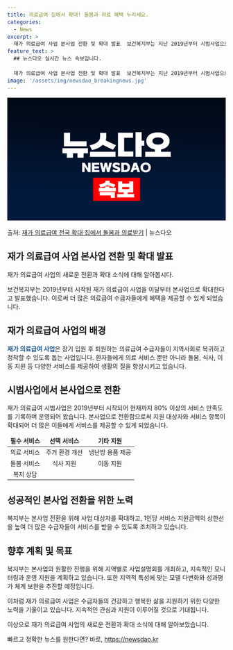 ```yaml
---
title: 의료급여 집에서 확대! 돌봄과 의료 혜택 누리세요.
categories:
  - News
excerpt: >
  재가 의료급여 사업 본사업 전환 및 확대 발표  보건복지부는 지난 2019년부터 시범사업으로 운영해 온 재가…
feature_text: >
  ## 뉴스다오 실시간 뉴스 속보입니다.

  재가 의료급여 사업 본사업 전환 및 확대 발표  보건복지부는 지난 2019년부터 시범사업으로 운영해 온 재가…
image: '/assets/img/newsdao_breakingnews.jpg'
---
```


![뉴스다오 속보](/assets/img/newsdao_breakingnews.jpg)

<p>출처: <a href="https://newsdao.kr/4543" rel="dofollow">재가 의료급여 전국 확대 집에서 돌봄과 의료받기</a> | 뉴스다오</p>

<h2 data-ke-size="size26">재가 의료급여 사업 본사업 전환 및 확대 발표</h2>
재가 의료급여 사업의 새로운 전환과 확대 소식에 대해 알아봅시다.

<p data-ke-size="size16">보건복지부는 2019년부터 시작된 재가 의료급여 사업을 이달부터 본사업으로 확대한다고 발표했습니다. 이로써 더 많은 의료급여 수급자들에게 혜택을 제공할 수 있게 되었습니다.</p>

<h2 data-ke-size="size24">재가 의료급여 사업의 배경</h2>
<b><span style="color: #1a5490;">재가 의료급여 사업</span></b>은 장기 입원 후 퇴원하는 의료급여 수급자들이 지역사회로 복귀하고 정착할 수 있도록 돕는 사업입니다. 환자들에게 의료 서비스 뿐만 아니라 돌봄, 식사, 이동 지원 등 다양한 서비스를 제공하여 생활의 질을 향상시키고 있습니다.

<h2 data-ke-size="size24">시범사업에서 본사업으로 전환</h2>
재가 의료급여 시범사업은 2019년부터 시작되어 현재까지 80% 이상의 서비스 만족도를 기록하며 운영되어 왔습니다. 본사업으로 전환함으로써 지원 대상자와 서비스 항목이 확대되어 더 많은 이들에게 서비스를 제공할 수 있게 되었습니다.

<table>
<thead>
<tr>
<td style="text-align: center; height: 17px;"><b>필수 서비스</b></td>
<td style="text-align: center; height: 17px;"><b>선택 서비스</b></td>
<td style="text-align: center; height: 17px;"><b>기타 지원</b></td>
</tr>
</thead>
<tbody>
<tr>
<td style="text-align: center; height: 17px;">의료 서비스</td>
<td style="text-align: center; height: 17px;">주거 환경 개선</td>
<td style="text-align: center; height: 17px;">냉난방 용품 제공</td>
</tr>
<tr>
<td style="text-align: center; height: 17px;">돌봄 서비스</td>
<td style="text-align: center; height: 17px;">식사 지원</td>
<td style="text-align: center; height: 17px;">이동 지원</td>
</tr>
<tr>
<td style="text-align: center; height: 17px;">복지 상담</td>
<td style="text-align: center; height: 17px;"></td>
<td style="text-align: center; height: 17px;"></td>
</tr>
</tbody>
</table>

<h2 data-ke-size="size24">성공적인 본사업 전환을 위한 노력</h2>
복지부는 본사업 전환을 위해 사업 대상자를 확대하고, 1인당 서비스 지원금액의 상한선을 높여 더 많은 수급자들이 서비스를 받을 수 있도록 조치하고 있습니다.

<h2 data-ke-size="size24">향후 계획 및 목표</h2>
복지부는 본사업의 원활한 진행을 위해 지역별로 사업설명회를 개최하고, 지속적인 모니터링과 운영 지원을 계획하고 있습니다. 또한 지역적 특성에 맞는 모델 다변화와 성과평가 체계 보완을 추진할 예정입니다.

이처럼 재가 의료급여 사업은 수급자들의 건강하고 행복한 삶을 지원하기 위한 다양한 노력을 기울이고 있습니다. 지속적인 관심과 지원이 이루어질 것으로 기대됩니다.

이상으로 재가 의료급여 사업의 새로운 전환과 확대 소식에 대해 알아보았습니다. 

빠르고 정확한 뉴스를 원한다면? 바로, <a href="https://newsdao.kr" rel="dofollow">https://newsdao.kr</a>


    
